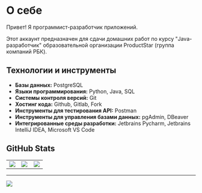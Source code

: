 # О себе

Привет! Я программист-разработчик приложений.

Этот аккаунт предназначен для сдачи домашних работ по курсу "Java-разработчик" образовательной ﻿организации ProductStar (группа компаний РБК).

## Технологии и инструменты

* **Базы данных:** PostgreSQL
* **Языки программирования:** Python, Java, SQL
* **Системы контроля версий:** Git
* **Хостинг кода:** Github, Gitlab, Fork
* **Инструменты для тестирования API:** Postman
* **Инструменты для управления базами данных:** pgAdmin, DBeaver
* **Интегрированные среды разработки:** Jetbrains Pycharm, Jetbrains IntelliJ IDEA, Microsoft VS Code

## GitHub Stats
<table>
  <tr>
    <td width="33%">
      <img src="https://github-readme-stats.vercel.app/api?username=va0rlov&theme=dark&hide_border=false&include_all_commits=false&count_private=false" />
    </td>
    <td width="33%">
      <img src="https://github-readme-streak-stats.herokuapp.com/?user=va0rlov&theme=dark&hide_border=false" />
    </td>
    <td width="33%">
      <img src="https://github-readme-stats.vercel.app/api/top-langs/?username=va0rlov&theme=dark&hide_border=false&include_all_commits=false&count_private=false&layout=compact" />
    </td>
  </tr>
</table>

---
[![](https://visitcount.itsvg.in/api?id=va0rlov&icon=0&color=0)](https://visitcount.itsvg.in)
